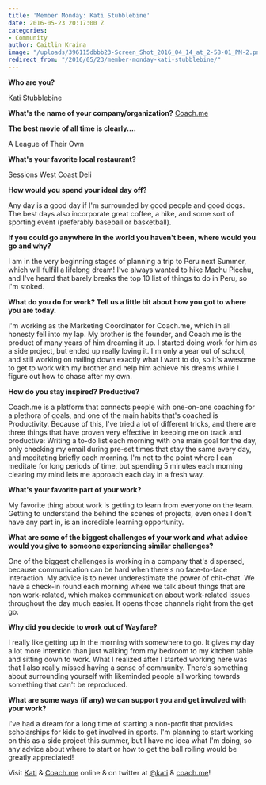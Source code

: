 ```yaml
---
title: 'Member Monday: Kati Stubblebine'
date: 2016-05-23 20:17:00 Z
categories:
- Community
author: Caitlin Kraina
image: "/uploads/396115dbbb23-Screen_Shot_2016_04_14_at_2-58-01_PM-2.png"
redirect_from: "/2016/05/23/member-monday-kati-stubblebine/"
---
```


**Who are you?**

Kati Stubblebine

**What's the name of your company/organization?**
[Coach.me](https://www.coach.me) 

**The best movie of all time is clearly....**

A League of Their Own

**What's your favorite local restaurant?**

Sessions West Coast Deli 

**How would you spend your ideal day off?**

Any day is a good day if I'm surrounded by good people and good dogs. The best days also incorporate great coffee, a hike, and some sort of sporting event (preferably baseball or basketball). 

**If you could go anywhere in the world you haven't been, where would you go and why?**

I am in the very beginning stages of planning a trip to Peru next Summer, which will fulfill a lifelong dream! I've always wanted to hike Machu Picchu, and I've heard that barely breaks the top 10 list of things to do in Peru, so I'm stoked. 

**What do you do for work? Tell us a little bit about how you got to where you are today.**

I'm working as the Marketing Coordinator for Coach.me, which in all honesty fell into my lap. My brother is the founder, and Coach.me is the product of many years of him dreaming it up. I started doing work for him as a side project, but ended up really loving it. I'm only a year out of school, and still working on nailing down exactly what I want to do, so it's awesome to get to work with my brother and help him achieve his dreams while I figure out how to chase after my own. 

**How do you stay inspired? Productive?**

Coach.me is a platform that connects people with one-on-one coaching for a plethora of goals, and one of the main habits that's coached is Productivity. Because of this, I've tried a lot of different tricks, and there are three things that have proven very effective in keeping me on track and productive: Writing a to-do list each morning with one main goal for the day, only checking my email during pre-set times that stay the same every day, and meditating briefly each morning. I'm not to the point where I can meditate for long periods of time, but spending 5 minutes each morning clearing my mind lets me approach each day in a fresh way.

**What's your favorite part of your work?**

My favorite thing about work is getting to learn from everyone on the team. Getting to understand the behind the scenes of projects, even ones I don't have any part in, is an incredible learning opportunity. 

**What are some of the biggest challenges of your work and what advice would you give to someone experiencing similar challenges?**

One of the biggest challenges is working in a company that's dispersed, because communication can be hard when there's no face-to-face interaction. My advice is to never underestimate the power of chit-chat. We have a check-in round each morning where we talk about things that are non work-related, which makes communication about work-related issues throughout the day much easier. It opens those channels right from the get go.

**Why did you decide to work out of Wayfare?**

I really like getting up in the morning with somewhere to go. It gives my day a lot more intention than just walking from my bedroom to my kitchen table and sitting down to work. What I realized after I started working here was that I also really missed having a sense of community. There's something about surrounding yourself with likeminded people all working towards something that can't be reproduced. 

**What are some ways (if any) we can support you and get involved with your work?**

I've had a dream for a long time of starting a non-profit that provides scholarships for kids to get involved in sports. I'm planning to start working on this as a side project this summer, but I have no idea what I'm doing, so any advice about where to start or how to get the ball rolling would be greatly appreciated!

Visit [Kati](http://katistubblebine.com) & [Coach.me](https://www.coach.me) online & on twitter at [@kati](http://twitter.com/kati) & [coach.me](https://twitter.com/CoachDotMe)!